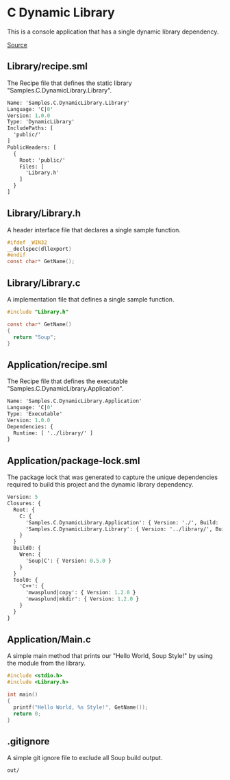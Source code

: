 # C Dynamic Library
This is a console application that has a single dynamic library dependency.

[Source](https://github.com/soup-build/soup/tree/main/samples/c/dynamic-library)

## Library/recipe.sml
The Recipe file that defines the static library "Samples.C.DynamicLibrary.Library".
```sml
Name: 'Samples.C.DynamicLibrary.Library'
Language: 'C|0'
Version: 1.0.0
Type: 'DynamicLibrary'
IncludePaths: [
  'public/'
]
PublicHeaders: [
  {
    Root: 'public/'
    Files: [
      'Library.h'
    ]
  }
]
```

## Library/Library.h
A header interface file that declares a single sample function.
```c
#ifdef _WIN32
__declspec(dllexport)
#endif
const char* GetName();
```

## Library/Library.c
A implementation file that defines a single sample function.
```c
#include "Library.h"

const char* GetName()
{
  return "Soup";
}
```

## Application/recipe.sml
The Recipe file that defines the executable "Samples.C.DynamicLibrary.Application".
```sml
Name: 'Samples.C.DynamicLibrary.Application'
Language: 'C|0'
Type: 'Executable'
Version: 1.0.0
Dependencies: {
  Runtime: [ '../library/' ]
}
```

## Application/package-lock.sml
The package lock that was generated to capture the unique dependencies required to build this project and the dynamic library dependency.
```sml
Version: 5
Closures: {
  Root: {
    C: {
      'Samples.C.DynamicLibrary.Application': { Version: './', Build: 'Build0', Tool: 'Tool0' }
      'Samples.C.DynamicLibrary.Library': { Version: '../library/', Build: 'Build0', Tool: 'Tool0' }
    }
  }
  Build0: {
    Wren: {
      'Soup|C': { Version: 0.5.0 }
    }
  }
  Tool0: {
    'C++': {
      'mwasplund|copy': { Version: 1.2.0 }
      'mwasplund|mkdir': { Version: 1.2.0 }
    }
  }
}
```

## Application/Main.c
A simple main method that prints our "Hello World, Soup Style!" by using the module from the library.
```c
#include <stdio.h>
#include <Library.h>

int main()
{
  printf("Hello World, %s Style!", GetName());
  return 0;
}
```

## .gitignore
A simple git ignore file to exclude all Soup build output.
```
out/
```
